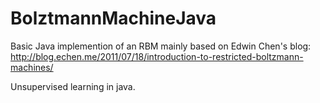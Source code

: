 BolztmannMachineJava
====================

Basic Java implemention of an RBM mainly based on Edwin Chen's blog: http://blog.echen.me/2011/07/18/introduction-to-restricted-boltzmann-machines/

Unsupervised learning in java.
